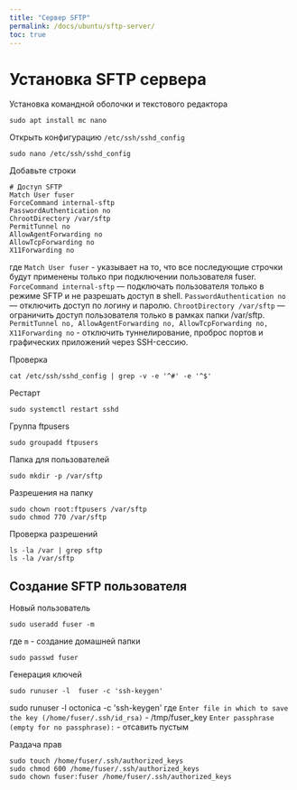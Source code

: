 ```yaml
---
title: "Cервер SFTP"
permalink: /docs/ubuntu/sftp-server/
toc: true
---
```


# Установка SFTP сервера

Установка командной оболочки и текстового редактора
```
sudo apt install mc nano
```

Открыть конфигурацию `/etc/ssh/sshd_config`

```
sudo nano /etc/ssh/sshd_config
```

Добавьте строки
```
# Доступ SFTP
Match User fuser
ForceCommand internal-sftp
PasswordAuthentication no
ChrootDirectory /var/sftp
PermitTunnel no
AllowAgentForwarding no
AllowTcpForwarding no
X11Forwarding no
```
где
  `Match User fuser` - указывает на то, что все
  последующие строчки будут применены только при подключении пользователя fuser.
  `ForceCommand internal-sftp` — подключать пользователя только в режиме SFTP и не разрешать доступ в shell.
  `PasswordAuthentication no` — отключить доступ по логину и паролю.
  `ChrootDirectory /var/sftp` — ограничить доступ пользователя только в рамках папки /var/sftp.
  `PermitTunnel no, AllowAgentForwarding no, AllowTcpForwarding no, X11Forwarding no` - отключить туннелирование, проброс портов и графических приложений через SSH-сессию.

Проверка
```
cat /etc/ssh/sshd_config | grep -v -e '^#' -e '^$'
```

Рестарт
```
sudo systemctl restart sshd
```

Группа ftpusers
```
sudo groupadd ftpusers
```

Папка для пользователей
```
sudo mkdir -p /var/sftp
```

Разрешения на папку
```
sudo chown root:ftpusers /var/sftp
sudo chmod 770 /var/sftp
```

Проверка разрешений
```
ls -la /var | grep sftp
ls -la /var/sftp
```

## Создание SFTP пользователя

Новый пользователь
```
sudo useradd fuser -m
```
где `m` - создание домашней папки

```
sudo passwd fuser
```

Генерация ключей
```
sudo runuser -l  fuser -c 'ssh-keygen'
```
sudo runuser -l octonica -c 'ssh-keygen'
где
  `Enter file in which to save the key (/home/fuser/.ssh/id_rsa)` - /tmp/fuser_key
  `Enter passphrase (empty for no passphrase):` - отсавить пустым

Раздача прав
```
sudo touch /home/fuser/.ssh/authorized_keys
sudo chmod 600 /home/fuser/.ssh/authorized_keys
sudo chown fuser:fuser /home/fuser/.ssh/authorized_keys
```
